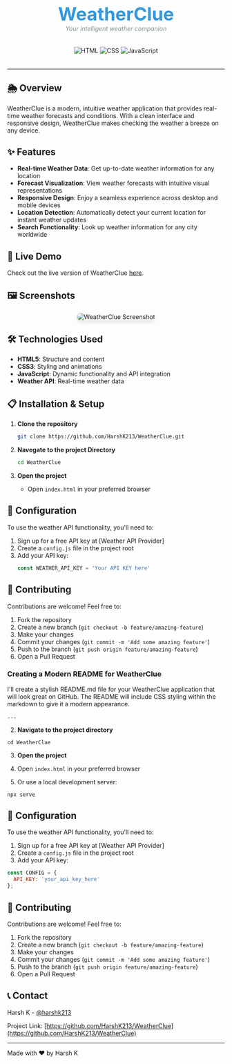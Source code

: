 <div align="center">
  <h1 style="color: #3498db; font-size: 3em; margin-bottom: 0;">WeatherClue</h1>
  <p style="font-style: italic; color: #7f8c8d; margin-top: 0;">Your intelligent weather companion</p>
  
  <div style="display: inline-block; margin: 20px 0;">
    <img src="https://img.shields.io/badge/HTML-34.6%25-orange" alt="HTML">
    <img src="https://img.shields.io/badge/CSS-25.2%25-blue" alt="CSS">
    <img src="https://img.shields.io/badge/JavaScript-40.2%25-yellow" alt="JavaScript">
  </div>
</div>

---

## 🌦️ Overview

WeatherClue is a modern, intuitive weather application that provides real-time weather forecasts and conditions. With a clean interface and responsive design, WeatherClue makes checking the weather a breeze on any device.

## ✨ Features

- **Real-time Weather Data**: Get up-to-date weather information for any location
- **Forecast Visualization**: View weather forecasts with intuitive visual representations
- **Responsive Design**: Enjoy a seamless experience across desktop and mobile devices
- **Location Detection**: Automatically detect your current location for instant weather updates
- **Search Functionality**: Look up weather information for any city worldwide

## 🚀 Live Demo

Check out the live version of WeatherClue [here](https://harshk213.github.io/WeatherClue/).

## 🖼️ Screenshots

<div align="center" style="display: flex; flex-wrap: wrap; justify-content: center; gap: 10px; margin: 20px 0;">
  <img src="/home/akio/Projects/Weather/image/Screenshot.png" alt="WeatherClue Screenshot" style="border-radius: 8px; box-shadow: 0 4px 8px rgba(0,0,0,0.1); max-width: 400px;">
</div>

## 🛠️ Technologies Used

- **HTML5**: Structure and content
- **CSS3**: Styling and animations
- **JavaScript**: Dynamic functionality and API integration
- **Weather API**: Real-time weather data

## 📋 Installation & Setup

1. **Clone the repository**
   ```bash
   git clone https://github.com/HarshK213/WeatherClue.git
    ```
2. **Navegate to the project Directory**
    ```bash
    cd WeatherClue
    ```
3. **Open the project**

    - Open `index.html` in your preferred browser


## 🔧 Configuration

To use the weather API functionality, you'll need to:

1. Sign up for a free API key at [Weather API Provider]
2. Create a `config.js` file in the project root
3. Add your API key:
    ```js
    const WEATHER_API_KEY = 'Your API KEY here'
    ```

## 🤝 Contributing

Contributions are welcome! Feel free to:

1. Fork the repository
2. Create a new branch (`git checkout -b feature/amazing-feature`)
3. Make your changes
4. Commit your changes (`git commit -m 'Add some amazing feature'`)
5. Push to the branch (`git push origin feature/amazing-feature`)
6. Open a Pull Request

### Creating a Modern README for WeatherClue

I'll create a stylish README.md file for your WeatherClue application that will look great on GitHub. The README will include CSS styling within the markdown to give it a modern appearance.

```markdown project="WeatherClue" file="README.md"
...
```

2. **Navigate to the project directory**

```shellscript
cd WeatherClue
```


3. **Open the project**

1. Open `index.html` in your preferred browser
2. Or use a local development server:

```shellscript
npx serve
```







## 🔧 Configuration

To use the weather API functionality, you'll need to:

1. Sign up for a free API key at [Weather API Provider]
2. Create a `config.js` file in the project root
3. Add your API key:

```javascript
const CONFIG = {
  API_KEY: 'your_api_key_here'
};
```




## 🤝 Contributing

Contributions are welcome! Feel free to:

1. Fork the repository
2. Create a new branch (`git checkout -b feature/amazing-feature`)
3. Make your changes
4. Commit your changes (`git commit -m 'Add some amazing feature'`)
5. Push to the branch (`git push origin feature/amazing-feature`)
6. Open a Pull Request


## 📞 Contact

Harsh K - [@harshk213](https://github.com/HarshK213)

Project Link: [https://github.com/HarshK213/WeatherClue](https://github.com/HarshK213/WeatherClue)

---

<div>Made with ❤️ by Harsh K</div>
